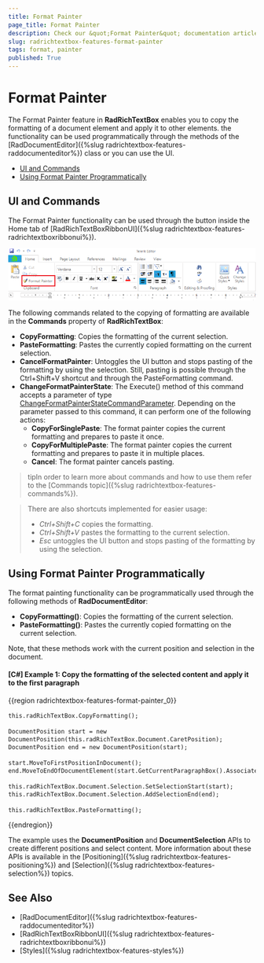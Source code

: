 ```yaml
---
title: Format Painter
page_title: Format Painter
description: Check our &quot;Format Painter&quot; documentation article for the RadRichTextBox WPF control.
slug: radrichtextbox-features-format-painter
tags: format, painter
published: True
---
```


# Format Painter

The Format Painter feature in **RadRichTextBox** enables you to copy the formatting of a document element and apply it to other elements. the functionality can be used programmatically through the methods of the [RadDocumentEditor]({%slug radrichtextbox-features-raddocumenteditor%}) class or you can use the UI.
      
* [UI and Commands](#ui-and-commands)
* [Using Format Painter Programmatically](#using-format-painter-programmatically)


## UI and Commands

The Format Painter functionality can be used through the button inside the Home tab of [RadRichTextBoxRibbonUI]({%slug radrichtextbox-features-radrichtextboxribbonui%}).

![Format Painter button in RadRichTextBoxRibbonUI](images/RadRichTextBox_Features_Format_Painter_01.png)


The following commands related to the copying of formatting are available in the **Commands** property of **RadRichTextBox**:

* **CopyFormatting**: Copies the formatting of the current selection.
* **PasteFormatting**: Pastes the currently copied formatting on the current selection.
* **CancelFormatPainter**: Untoggles the UI button and stops pasting of the formatting by using the selection. Still, pasting is possible through the Ctrl+Shift+V shortcut and through the PasteFormatting command.
* **ChangeFormatPainterState**: The Execute() method of this command accepts a parameter of type [ChangeFormatPainterStateCommandParameter](https://docs.telerik.com/devtools/wpf/api/telerik.windows.documents.richtextboxcommands.changeformatpainterstatecommandparameter). Depending on the parameter passed to this command, it can perform one of the following actions:
	* **CopyForSinglePaste**: The format painter copies the current formatting and prepares to paste it once.
	* **CopyForMultiplePaste**: The format painter copies the current formatting and prepares to paste it in multiple places.
	* **Cancel**: The format painter cancels pasting.



>tipIn order to learn more about commands and how to use them refer to the [Commands topic]({%slug radrichtextbox-features-commands%}).
        
>There are also shortcuts implemented for easier usage:
>- *Ctrl+Shift+C* copies the formatting.
>- *Ctrl+Shift+V* pastes the formatting to the current selection.
>- *Esc* untoggles the UI button and stops pasting of the formatting by using the selection.


## Using Format Painter Programmatically


The format painting functionality can be programmatically used through the following methods of __RadDocumentEditor__:
        

* **CopyFormatting()**: Copies the formatting of the current selection.
* **PasteFormatting()**: Pastes the currently copied formatting on the current selection.

Note, that these methods work with the current position and selection in the document.
        
#### [C#] Example 1: Copy the formatting of the selected content and apply it to the first paragraph

{{region radrichtextbox-features-format-painter_0}}

	this.radRichTextBox.CopyFormatting();
	
	DocumentPosition start = new DocumentPosition(this.radRichTextBox.Document.CaretPosition);
	DocumentPosition end = new DocumentPosition(start);
	
	start.MoveToFirstPositionInDocument();
	end.MoveToEndOfDocumentElement(start.GetCurrentParagraphBox().AssociatedParagraph);
	
	this.radRichTextBox.Document.Selection.SetSelectionStart(start);
	this.radRichTextBox.Document.Selection.AddSelectionEnd(end);
	
	this.radRichTextBox.PasteFormatting();
{{endregion}}

The example uses the **DocumentPosition** and **DocumentSelection** APIs to create different positions and select content. More information about these APIs is available in the [Positioning]({%slug radrichtextbox-features-positioning%}) and [Selection]({%slug radrichtextbox-features-selection%}) topics. 

## See Also

 * [RadDocumentEditor]({%slug radrichtextbox-features-raddocumenteditor%})
 * [RadRichTextBoxRibbonUI]({%slug radrichtextbox-features-radrichtextboxribbonui%})
 * [Styles]({%slug radrichtextbox-features-styles%})
